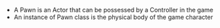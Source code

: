 - A Pawn is an Actor that can be possessed by a Controller in the game
- An instance of Pawn class is the physical body of the game character